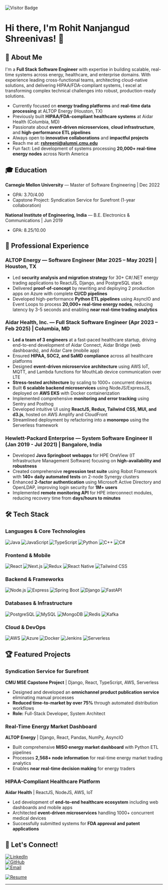 ![Visitor Badge](https://visitor-badge.laobi.icu/badge?page_id=ROHIT1005.ROHIT1005)

# Hi there, I'm Rohit Nanjangud Shreenivas! 👋

## 🚀 About Me

I'm a **Full Stack Software Engineer** with expertise in building scalable, real-time systems across energy, healthcare, and enterprise domains. With experience leading cross-functional teams, architecting cloud-native solutions, and delivering HIPAA/FDA-compliant systems, I excel at transforming complex technical challenges into robust, production-ready solutions.

- Currently focused on **energy trading platforms** and **real-time data processing** at ALTOP Energy (Houston, TX)
- Previously built **HIPAA/FDA-compliant healthcare systems** at Aidar Health (Columbia, MD)
- Passionate about **event-driven microservices**, **cloud infrastructure**, and **high-performance ETL pipelines**
- Always open to **innovative collaborations** and **impactful projects**
- Reach me at: **rshreeni@alumni.cmu.edu**
- Fun fact: Led development of systems processing **20,000+ real-time energy nodes** across North America

## 🎓 Education

**Carnegie Mellon University** — Master of Software Engineering | Dec 2022  
- GPA: 3.70/4.00
- Capstone Project: Syndication Service for Surefront (1-year collaboration)

**National Institute of Engineering, India** — B.E. Electronics & Communications | Jun 2019
- GPA: 8.25/10.00

## 💼 Professional Experience

### **ALTOP Energy** — Software Engineer (Mar 2025 – May 2025) | Houston, TX
- Led **security analysis and migration strategy** for 30+ C#/.NET energy trading applications to ReactJS, Django, and PostgreSQL stack
- Delivered **proof-of-concept** by rewriting and deploying 2 production apps on Azure with complete **CI/CD pipelines**
- Developed high-performance **Python ETL pipelines** using AsyncIO and Event Loops to process **20,000+ real-time energy nodes**, reducing latency by 3-5 seconds and enabling **near real-time trading analytics**

### **Aidar Health, Inc.** — Full Stack Software Engineer (Apr 2023 – Feb 2025) | Columbia, MD
- **Led a team of 3 engineers** at a fast-paced healthcare startup, driving end-to-end development of Aidar Connect, Aidar Bridge (web dashboards), and Aidar Care (mobile app)
- Ensured **HIPAA, SOC2, and SaMD compliance** across all healthcare platforms
- Designed **event-driven microservice architecture** using AWS IoT, MQTT, and Lambda functions for MouthLab device communication over LTE
- **Stress-tested architecture** by scaling to 1000+ concurrent devices
- Built **6 scalable backend microservices** using NodeJS/ExpressJS, deployed on **AWS EKS** with Docker containerization
- Implemented comprehensive **monitoring and error tracking** using Sentry and Posthog
- Developed intuitive UI using **ReactJS, Redux, Tailwind CSS, MUI, and d3.js**, hosted on AWS Amplify and CloudFront
- Streamlined deployment by refactoring into a **monorepo** using the Serverless framework

### **Hewlett-Packard Enterprise** — System Software Engineer II (Jan 2019 - Jul 2021) | Bangalore, India
- Developed **Java Springboot webapps** for HPE OneView (IT Infrastructure Management Software) focusing on **high-availability and robustness**
- Created comprehensive **regression test suite** using Robot Framework with **140+ daily automated tests** on 2-node Synergy clusters
- Enhanced **2-factor authentication** using Microsoft Active Directory and OpenLDAP, improving login security for **1M+ users**
- Implemented **remote monitoring API** for HPE interconnect modules, reducing recovery time from **days/hours to minutes**

## 🛠️ Tech Stack

### Languages & Core Technologies
![Java](https://img.shields.io/badge/Java-ED8B00?style=for-the-badge&logo=java&logoColor=white)
![JavaScript](https://img.shields.io/badge/JavaScript-F7DF1E?style=for-the-badge&logo=javascript&logoColor=black)
![TypeScript](https://img.shields.io/badge/TypeScript-007ACC?style=for-the-badge&logo=typescript&logoColor=white)
![Python](https://img.shields.io/badge/Python-3776AB?style=for-the-badge&logo=python&logoColor=white)
![C++](https://img.shields.io/badge/C++-00599C?style=for-the-badge&logo=cplusplus&logoColor=white)
![C#](https://img.shields.io/badge/C%23-239120?style=for-the-badge&logo=c-sharp&logoColor=white)

### Frontend & Mobile
![React](https://img.shields.io/badge/React-20232A?style=for-the-badge&logo=react&logoColor=61DAFB)
![Next.js](https://img.shields.io/badge/Next.js-000000?style=for-the-badge&logo=next.js&logoColor=white)
![Redux](https://img.shields.io/badge/Redux-593D88?style=for-the-badge&logo=redux&logoColor=white)
![React Native](https://img.shields.io/badge/React_Native-20232A?style=for-the-badge&logo=react&logoColor=61DAFB)
![Tailwind CSS](https://img.shields.io/badge/Tailwind_CSS-38B2AC?style=for-the-badge&logo=tailwind-css&logoColor=white)

### Backend & Frameworks
![Node.js](https://img.shields.io/badge/Node.js-43853D?style=for-the-badge&logo=node-dot-js&logoColor=white)
![Express](https://img.shields.io/badge/Express.js-404D59?style=for-the-badge)
![Spring Boot](https://img.shields.io/badge/Spring_Boot-6DB33F?style=for-the-badge&logo=spring-boot&logoColor=white)
![Django](https://img.shields.io/badge/Django-092E20?style=for-the-badge&logo=django&logoColor=white)
![FastAPI](https://img.shields.io/badge/FastAPI-005571?style=for-the-badge&logo=fastapi)

### Databases & Infrastructure
![PostgreSQL](https://img.shields.io/badge/PostgreSQL-316192?style=for-the-badge&logo=postgresql&logoColor=white)
![MySQL](https://img.shields.io/badge/MySQL-00000F?style=for-the-badge&logo=mysql&logoColor=white)
![MongoDB](https://img.shields.io/badge/MongoDB-4EA94B?style=for-the-badge&logo=mongodb&logoColor=white)
![Redis](https://img.shields.io/badge/Redis-DC382D?style=for-the-badge&logo=redis&logoColor=white)
![Kafka](https://img.shields.io/badge/Kafka-231F20?style=for-the-badge&logo=apache-kafka&logoColor=white)

### Cloud & DevOps
![AWS](https://img.shields.io/badge/AWS-232F3E?style=for-the-badge&logo=amazon-aws&logoColor=white)
![Azure](https://img.shields.io/badge/Azure-0078D4?style=for-the-badge&logo=microsoft-azure&logoColor=white)
![Docker](https://img.shields.io/badge/Docker-2496ED?style=for-the-badge&logo=docker&logoColor=white)
![Jenkins](https://img.shields.io/badge/Jenkins-D24939?style=for-the-badge&logo=jenkins&logoColor=white)
![Serverless](https://img.shields.io/badge/Serverless-FD5750?style=for-the-badge&logo=serverless&logoColor=white)

## 🏆 Featured Projects

### **Syndication Service for Surefront**
**CMU MSE Capstone Project** | Django, React, TypeScript, AWS, Serverless
- Designed and developed an **omnichannel product publication service** eliminating manual processes
- **Reduced time-to-market by over 75%** through automated distribution workflows
- **Role:** Full-Stack Developer, System Architect

### **Real-Time Energy Market Dashboard**
**ALTOP Energy** | Django, React, Pandas, NumPy, AsyncIO
- Built comprehensive **MISO energy market dashboard** with Python ETL pipelines
- Processes **2,568+ node information** for real-time energy market trading analytics
- Enables **near real-time decision making** for energy traders

### **HIPAA-Compliant Healthcare Platform**
**Aidar Health** | ReactJS, NodeJS, AWS, IoT
- Led development of **end-to-end healthcare ecosystem** including web dashboards and mobile apps
- Architected **event-driven microservices** handling 1000+ concurrent medical devices
- Successfully submitted systems for **FDA approval and patent applications**


## 🤝 Let's Connect!

[![LinkedIn](https://img.shields.io/badge/LinkedIn-0077B5?style=for-the-badge&logo=linkedin&logoColor=white)](https://linkedin.com/in/rohitshreenivas)  
[![GitHub](https://img.shields.io/badge/GitHub-100000?style=for-the-badge&logo=github&logoColor=white)](https://github.com/ROHIT1005)  
[![Email](https://img.shields.io/badge/Email-D14836?style=for-the-badge&logo=gmail&logoColor=white)](mailto:rshreeni@alumni.cmu.edu)

[![Resume](https://img.shields.io/badge/📄%20Resume-Google%20Drive-0F9D58?style=for-the-badge&logo=google-drive&logoColor=white)](https://drive.google.com/file/d/1Bi9kis-HoaV-broXqZMdZ4VLDlhcFUmF/view?usp=sharing)

---
